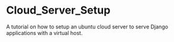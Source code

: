 Cloud_Server_Setup
==================

A tutorial on how to setup an ubuntu cloud server to serve Django applications with a virtual host. 
